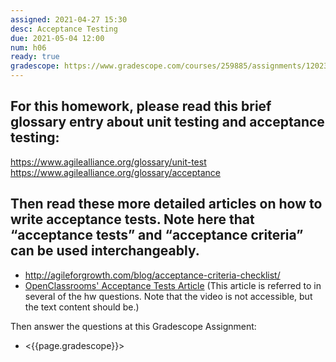 ```yaml
---
assigned: 2021-04-27 15:30
desc: Acceptance Testing
due: 2021-05-04 12:00
num: h06
ready: true
gradescope: https://www.gradescope.com/courses/259885/assignments/1202321
---
```


<div style="display:none;">https://ucsb-cs148.github.io/w21/hwk/h06/</div>

## For this homework, please read this brief glossary entry about unit testing and acceptance testing:

https://www.agilealliance.org/glossary/unit-test
https://www.agilealliance.org/glossary/acceptance

## Then read these more detailed articles on how to write acceptance tests. Note here that “acceptance tests” and “acceptance criteria” can be used interchangeably.

* http://agileforgrowth.com/blog/acceptance-criteria-checklist/
* [OpenClassrooms' Acceptance Tests Article](https://openclassrooms.com/en/courses/4544611-write-agile-documentation-user-stories-acceptance-tests/4810081-writing-acceptance-tests) (This article is referred to in several of the hw questions. Note that the video is not accessible, but the text content should be.) 

Then answer the questions at this Gradescope Assignment:

* <{{page.gradescope}}>
